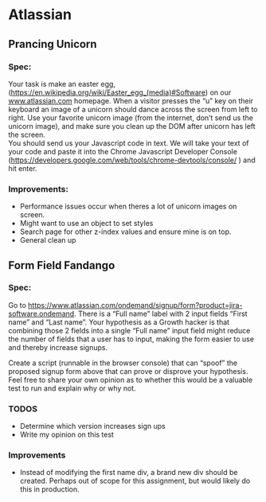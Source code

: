 # Atlassian

## Prancing Unicorn

### Spec:
Your task is make an easter egg, (https://en.wikipedia.org/wiki/Easter_egg_(media)#Software) on our www.atlassian.com homepage.  When a visitor presses the “u” key on their keyboard an image of a unicorn should dance across the screen from left to right.  Use your favorite unicorn image (from the internet, don’t send us the unicorn image), and make sure you clean up the DOM after unicorn has left the screen.  
You should send us your Javascript code in text.  We will take your text of your code and paste it into the Chrome Javascript Developer Console (https://developers.google.com/web/tools/chrome-devtools/console/ ) and hit enter.  

### Improvements:
  * Performance issues occur when theres a lot of unicorn images on screen.
  * Might want to use an object to set styles
  * Search page for other z-index values and ensure mine is on top.
  * General clean up

## Form Field Fandango

### Spec:
Go to https://www.atlassian.com/ondemand/signup/form?product=jira-software.ondemand. There is a “Full name” label with 2 input fields “First name” and “Last name”. Your hypothesis as a Growth hacker is that combining those 2 fields into a single “Full name” input field might reduce the number of fields that a user has to input, making the form easier to use and thereby increase signups.

Create a script (runnable in the browser console) that can “spoof” the proposed signup form above that can prove or disprove your hypothesis. Feel free to share your own opinion as to whether this would be a valuable test to run and explain why or why not.

### TODOS
  * Determine which version increases sign ups
  * Write my opinion on this test

### Improvements
  * Instead of modifying the first name div, a brand new div should be created. Perhaps out of scope for this assignment, but would likely do this in production.
